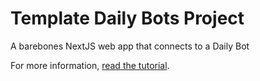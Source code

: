 # Template Daily Bots Project

A barebones NextJS web app that connects to a Daily Bot

For more information, [read the tutorial](https://docs.dailybots.ai/tutorial/01-setup).